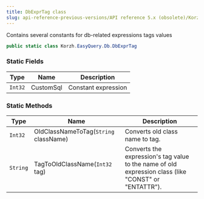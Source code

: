 ```yaml
---
title: DbExprTag class
slug: api-reference-previous-versions/API reference 5.x (obsolete)/Korzh.EasyQuery.Db namespace/dbexprtag-class
---
```



Contains several constants for db-related expressions tags values
```csharp
public static class Korzh.EasyQuery.Db.DbExprTag

```

### Static Fields

| Type | Name | Description | 
| --- | --- | --- | 
| `Int32` | CustomSql | Constant expression | 


### Static Methods

| Type | Name | Description | 
| --- | --- | --- | 
| `Int32` | OldClassNameToTag(`String` className) | Converts old class name to tag. | 
| `String` | TagToOldClassName(`Int32` tag) | Converts the expression's tag value to the name of old expression class (like "CONST" or "ENTATTR"). |